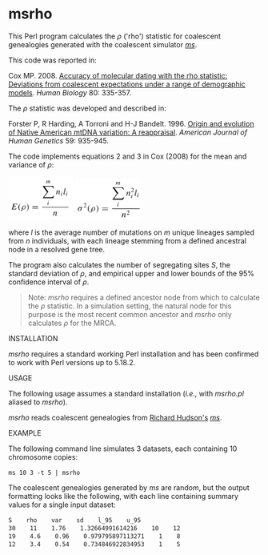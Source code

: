# msrho

This Perl program calculates the *ρ* ('rho') statistic for coalescent genealogies generated with the coalescent simulator [*ms*](http://home.uchicago.edu/%7Erhudson1/source/mksamples.html).

This code was reported in:

Cox MP. 2008. [Accuracy of molecular dating with the rho statistic: Deviations from coalescent expectations under a range of demographic models](https://www.jstor.org/stable/41466549). *Human Biology* 80: 335-357.

The *ρ* statistic was developed and described in:

Forster P, R Harding, A Torroni and H-J Bandelt. 1996. [Origin and evolution of Native American mtDNA variation: A reappraisal](https://www.ncbi.nlm.nih.gov/pmc/articles/PMC1914796/). *American Journal of Human Genetics* 59: 935-945.

The code implements equations 2 and 3 in Cox (2008) for the mean and variance of *ρ*:

<img src="Cox_Equation2.jpg" width="130"/>
<img src="Cox_Equation3.jpg" width="130"/>

where *l* is the average number of mutations on *m* unique lineages sampled from *n* individuals, with each lineage stemming from a defined ancestral node in a resolved gene tree.  

The program also calculates the number of segregating sites *S*, the standard deviation of *ρ*, and empirical upper and lower bounds of the 95% confidence interval of *ρ*.

> Note: *msrho* requires a defined ancestor node from which to calculate the *ρ* statistic.  In a simulation setting, the natural node for this purpose is the most recent common ancestor and *msrho* only calculates *ρ* for the MRCA.

INSTALLATION

*msrho* requires a standard working Perl installation and has been confirmed to work with Perl versions up to 5.18.2.

USAGE

The following usage assumes a standard installation (*i.e.,* with *msrho.pl* aliased to *msrho*).

*msrho* reads coalescent genealogies from [Richard Hudson's](http://home.uchicago.edu/~rhudson1/) [*ms*](http://home.uchicago.edu/%7Erhudson1/source/mksamples.html).

EXAMPLE

The following command line simulates 3 datasets, each containing 10 chromosome copies:

```
ms 10 3 -t 5 | msrho
```

The coalescent genealogies generated by *ms* are random, but the output formatting looks like the following, with each line containing summary values for a single input dataset:

```
S    rho    var    sd    l_95    u_95
30    11    1.76    1.32664991614216    10    12
19    4.6    0.96    0.979795897113271    1    8
12    3.4    0.54    0.734846922834953    1    5
```

